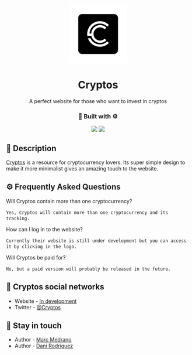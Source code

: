 <p align="center">
  <a href="https://elmarcz.github.io/Cryptos/" target="blank"><img src="https://raw.githubusercontent.com/elmarcz/Cryptos/main/Src/Cryptos.png" width="160" alt="Dot Logo" /></a>
  <h1 align="center" href="https://elmarcz.github.io/Cryptos/">Cryptos</h1>
</p>
<p align="center">A perfect website for those who want to invest in cryptos</p>
<h3 align="center">🔨 Built with ⚙️</h3>
<p align="center">
   <img src='https://raw.githubusercontent.com/sammwyy/sammwyy/master/skills/css.png' height='50px'/>
   <img src='https://raw.githubusercontent.com/sammwyy/sammwyy/master/skills/html.png' height='50px'>
  </p>


## 📝 Description

[Cryptos](https://elmarcz.github.io/Cryptos/) is a resource for cryptocurrency lovers. Its super simple design to make it more minimalist gives an amazing touch to the website.

## ⚙ Frequently Asked Questions

Will Cryptos contain more than one cryptocurrency?
```
Yes, Cryptos will contain more than one cryptocurrency and its tracking.
```

How can I log in to the website?
```
Currently their website is still under development but you can access it by clicking in the logo.
```

Will Cryptos be paid for?
```
No, but a paid version will probably be released in the future.
```

## 💼 Cryptos social networks

- Website - [In development](https://elmarcz.github.io/Cryptos/)
- Twitter - [@Cryptos](https://twitter.com/Deathland)

## 📱 Stay in touch

- Author - [Marc Medrano](https://www.flowcode.com/page/elmarc)
- Author - [Dani Rodriguez](https://github.com/Dani-Rodriguez-Penya)
